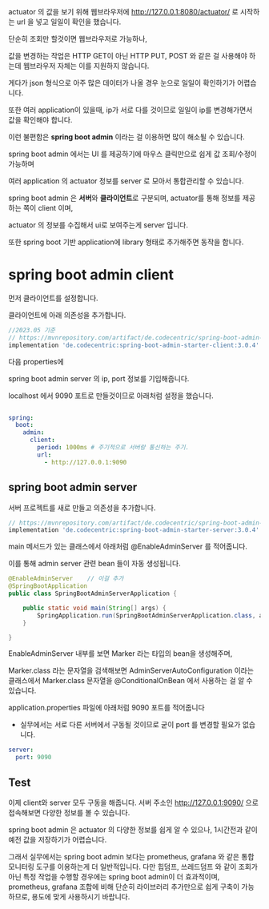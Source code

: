 

actuator 의 값을 보기 위해 웹브라우저에 http://127.0.0.1:8080/actuator/ 로 시작하는 url 을 넣고 일일이 확인을 했습니다. 

단순히 조회만 할것이면 웹브라우저로 가능하나,

값을 변경하는 작업은 HTTP GET이 아닌 HTTP PUT, POST 와 같은 걸 사용해야 하는데 웹브라우저 자체는 이를 지원하지 않습니다. 

게다가 json 형식으로 아주 많은 데이터가 나올 경우 눈으로 일일이 확인하기가 어렵습니다.

또한 여러 application이 있을때, ip가 서로 다를 것이므로 일일이 ip를 변경해가면서 값을 확인해야 합니다.

이런 불편함은 **spring boot admin** 이라는 걸 이용하면 많이 해소될 수 있습니다.

spring boot admin 에서는 UI 를 제공하기에 마우스 클릭만으로 쉽게 값 조회/수정이 가능하며

여러 application 의 actuator 정보를 server 로 모아서 통합관리할 수 있습니다.

 

spring boot admin 은 **서버**와 **클라이언트**로 구분되며, actuator를 통해 정보를 제공하는 쪽이 client 이며, 

actuator 의 정보를 수집해서 ui로 보여주는게 server 입니다.

또한 spring boot 기반 application에 library 형태로 추가해주면 동작을 합니다.



# spring boot admin client



먼저 클라이언트를 설정합니다. 

클라이언트에 아래 의존성을 추가합니다. 

```groovy
//2023.05 기준 
// https://mvnrepository.com/artifact/de.codecentric/spring-boot-admin-starter-client
implementation 'de.codecentric:spring-boot-admin-starter-client:3.0.4'
```

다음 properties에 

spring boot admin server 의 ip, port 정보를 기입해줍니다. 

localhost 에서 9090 포트로 만들것이므로 아래처럼 설정을 했습니다. 

```yml

spring:
  boot:
    admin:
      client:
      	period: 1000ms # 주기적으로 서버랑 통신하는 주기.
        url:
          - http://127.0.0.1:9090
```



## spring boot admin server

서버 프로젝트를 새로 만들고 의존성을 추가합니다.

```groovy
// https://mvnrepository.com/artifact/de.codecentric/spring-boot-admin-starter-server
implementation 'de.codecentric:spring-boot-admin-starter-server:3.0.4'
```

main 메서드가 있는 클래스에서 아래처럼 @EnableAdminServer 를 적어줍니다.

 이를 통해 admin server 관련 bean 들이 자동 생성됩니다.

```java
@EnableAdminServer    // 이걸 추가
@SpringBootApplication
public class SpringBootAdminServerApplication {

	public static void main(String[] args) {
		SpringApplication.run(SpringBootAdminServerApplication.class, args);
	}

}
```

EnableAdminServer 내부를 보면 Marker 라는 타입의 bean을 생성해주며,

Marker.class 라는 문자열을 검색해보면 AdminServerAutoConfiguration 이라는 클래스에서 Marker.class 문자열을 @ConditionalOnBean 에서 사용하는 걸 알 수 있습니다.

application.properties 파일에 아래처럼 9090 포트를 적어줍니다

* 실무에서는 서로 다른 서버에서 구동될 것이므로 굳이 port 를 변경할 필요가 없습니다.

```yml
server:
  port: 9090
```



## Test

이제 client와 server 모두 구동을 해줍니다. 서버 주소인 http://127.0.0.1:9090/ 으로 접속해보면  다양한 정보를 볼 수 있습니다. 

spring boot admin 은 actuator 의 다양한 정보를 쉽게 알 수 있으나, 1시간전과 같이 예전 값을 저장하기가 어렵습니다.

그래서 실무에서는 spring boot admin 보다는 prometheus, grafana 와 같은 통합 모니터링 도구를 이용하는게 더 일반적입니다. 다만 힙덤프, 쓰레드덤프 와 같이 조회가 아닌 특정 작업을 수행할 경우에는 spring boot admin이 더 효과적이며, prometheus, grafana 조합에 비해 단순히 라이브러리 추가만으로 쉽게 구축이 가능하므로, 용도에 맞게 사용하시기 바랍니다.